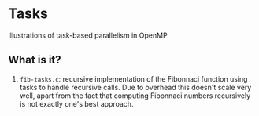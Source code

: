 # Tasks

Illustrations of task-based parallelism in OpenMP.

## What is it?
1. `fib-tasks.c`: recursive implementation of the Fibonnaci function
    using tasks to handle recursive calls.  Due to overhead this doesn't
    scale very well, apart from the fact that computing Fibonnaci numbers
    recursively is not exactly one's best approach.
